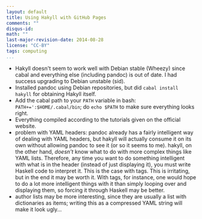 ```yaml
---
layout: default
title: Using Hakyll with GitHub Pages
comments: ""
disqus-id:
math: ""
last-major-revision-date: 2014-08-28
license: "CC-BY"
tags: computing
...
```


- Hakyll doesn't seem to work well with Debian stable (Wheezy) since cabal and everything else (including pandoc) is out of date.  I had success upgrading to Debian unstable (sid).
- Installed pandoc using Debian repositories, but did `cabal install hakyll` for obtaining Hakyll itself.
- Add the cabal path to your `PATH` variable in bash: `PATH+=':$HOME/.cabal/bin`; do `echo $PATH` to make sure everything looks right.
- Everything compiled according to the tutorials given on the official website.
- problem with YAML headers: pandoc already has a fairly intelligent way of dealing with YAML headers, but hakyll will actually consume it on its own without allowing pandoc to see it (or so it seems to me).
hakyll, on the other hand, *doesn't* know what to do with more complex things like YAML lists.
Therefore, any time you want to do something intelligent with what is in the header (instead of just displaying it), you must write Haskell code to interpret it.
This is the case with tags.
This is irritating, but in the end it may be worth it. With tags, for instance, one would hope to do a lot more intelligent things with it than simply looping over and displaying them, so forcing it through Haskell may be better.
- author lists may be more interesting, since they are usually a list with dictionaries as items; writing this as a compressed YAML string will make it look ugly...
